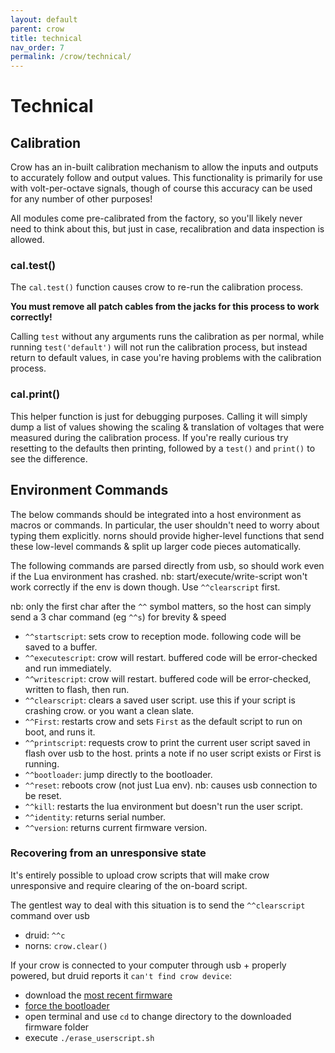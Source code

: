 ```yaml
---
layout: default
parent: crow
title: technical
nav_order: 7
permalink: /crow/technical/
---
```


# Technical

## Calibration

Crow has an in-built calibration mechanism to allow the inputs and outputs to accurately follow and output values. This functionality is primarily for use with volt-per-octave signals, though of course this accuracy can be used for any number of other purposes!

All modules come pre-calibrated from the factory, so you'll likely never need to think about this, but just in case, recalibration and data inspection is allowed.

### cal.test()

The `cal.test()` function causes crow to re-run the calibration process.

**You must remove all patch cables from the jacks for this process to work correctly!**

Calling `test` without any arguments runs the calibration as per normal, while running `test('default')` will not run the calibration process, but instead return to default values, in case you're having problems with the calibration process.

### cal.print()

This helper function is just for debugging purposes. Calling it will simply dump a list of values showing the scaling & translation of voltages that were measured during the calibration process. If you're really curious try resetting to the defaults then printing, followed by a `test()` and `print()` to see the difference.

## Environment Commands

The below commands should be integrated into a host environment as macros or commands. In particular, the user shouldn't need to worry about typing them explicitly. norns should provide higher-level functions that send these low-level commands & split up larger code pieces automatically.

The following commands are parsed directly from usb, so should work even if the Lua environment has crashed. nb: start/execute/write-script won't work correctly if the env is down though. Use `^^clearscript` first.

nb: only the first char after the `^^` symbol matters, so the host can simply send a 3 char command (eg `^^s`) for brevity & speed

- `^^startscript`: sets crow to reception mode. following code will be saved to a buffer.
- `^^executescript`: crow will restart. buffered code will be error-checked and run immediately.
- `^^writescript`: crow will restart. buffered code will be error-checked, written to flash, then run.
- `^^clearscript`: clears a saved user script. use this if your script is crashing crow. or you want a clean slate.
- `^^First`: restarts crow and sets `First` as the default script to run on boot, and runs it.
- `^^printscript`: requests crow to print the current user script saved in flash over usb to the host. prints a note if no user script exists or First is running.
- `^^bootloader`: jump directly to the bootloader.
- `^^reset`: reboots crow (not just Lua env). nb: causes usb connection to be reset.
- `^^kill`: restarts the lua environment but doesn't run the user script.
- `^^identity`: returns serial number.
- `^^version`: returns current firmware version.


### Recovering from an unresponsive state

It's entirely possible to upload crow scripts that will make crow unresponsive and require clearing of the on-board script.

The gentlest way to deal with this situation is to send the `^^clearscript` command over usb

- druid: `^^c`
- norns: `crow.clear()`

If your crow is connected to your computer through usb + properly powered, but druid reports it `can't find crow device`:

- download the [most recent firmware](https://github.com/monome/crow/releases)
- [force the bootloader](../update/#forcing-the-bootloader)
- open terminal and use `cd` to change directory to the downloaded firmware folder
- execute `./erase_userscript.sh`
